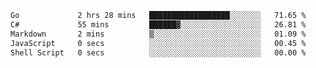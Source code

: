 <!--START_SECTION:waka-->

```txt
Go             2 hrs 28 mins   ██████████████████░░░░░░░   71.65 %
C#             55 mins         ██████▓░░░░░░░░░░░░░░░░░░   26.81 %
Markdown       2 mins          ▒░░░░░░░░░░░░░░░░░░░░░░░░   01.09 %
JavaScript     0 secs          ░░░░░░░░░░░░░░░░░░░░░░░░░   00.45 %
Shell Script   0 secs          ░░░░░░░░░░░░░░░░░░░░░░░░░   00.00 %
```

<!--END_SECTION:waka-->
